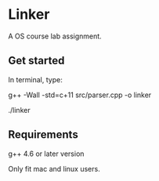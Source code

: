 Linker
===

A OS course lab assignment.

Get started
---
In terminal, type:

g++ -Wall -std=c+11 src/parser.cpp -o linker

./linker

Requirements
---
g++ 4.6 or later version

Only fit mac and linux users.
